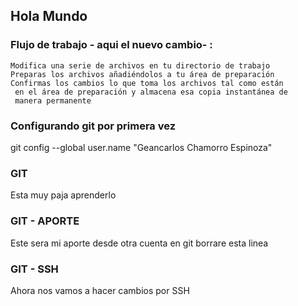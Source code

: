 ## Hola Mundo


### Flujo de trabajo - aqui el nuevo cambio- :

 	Modifica una serie de archivos en tu directorio de trabajo
 	Preparas los archivos añadiéndolos a tu área de preparación
 	Confirmas los cambios lo que toma los archivos tal como están
 	 en el área de preparación y almacena esa copia instantánea de
 	 manera permanente

### Configurando git por primera vez


git config --global user.name "Geancarlos Chamorro Espinoza"


### GIT

Esta muy paja aprenderlo

### GIT - APORTE

Este sera mi aporte desde otra cuenta en git 
borrare esta linea


### GIT - SSH

Ahora nos vamos a hacer cambios por SSH



